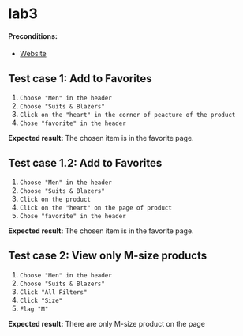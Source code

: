 # lab3

#### Preconditions:

- [Website](https://www2.hm.com/en_us/index.html)

## Test case 1: Add to Favorites

1. `Choose "Men" in the header`
2. `Choose "Suits & Blazers"`
3. `Click on the "heart" in the corner of peacture of the product`
5. `Chose "favorite" in the header`

**Expected result:** The chosen item is in the favorite page.

## Test case 1.2: Add to Favorites

1. `Choose "Men" in the header`
2. `Choose "Suits & Blazers"`
3. `Click on the product`
4. `Click on the "heart" on the page of product`
5. `Chose "favorite" in the header`

**Expected result:** The chosen item is in the favorite page.

## Test case 2: View only M-size products

1. `Choose "Men" in the header`
2. `Choose "Suits & Blazers"`
3. `Click "All Filters"`
4. `Click "Size"`
5. `Flag "M"`

**Expected result:** There are only M-size product on the page
